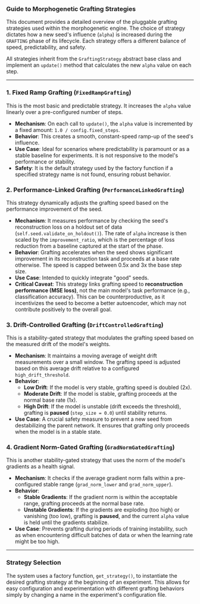 ### Guide to Morphogenetic Grafting Strategies

This document provides a detailed overview of the pluggable grafting strategies used within the morphogenetic engine. The choice of strategy dictates how a new seed's influence (`alpha`) is increased during the `GRAFTING` phase of its lifecycle. Each strategy offers a different balance of speed, predictability, and safety.

All strategies inherit from the `GraftingStrategy` abstract base class and implement an `update()` method that calculates the new `alpha` value on each step.

---

### 1. Fixed Ramp Grafting (`FixedRampGrafting`)

This is the most basic and predictable strategy. It increases the `alpha` value linearly over a pre-configured number of steps.

* **Mechanism**: On each call to `update()`, the `alpha` value is incremented by a fixed amount: `1.0 / config.fixed_steps`.
* **Behavior**: This creates a smooth, constant-speed ramp-up of the seed's influence.
* **Use Case**: Ideal for scenarios where predictability is paramount or as a stable baseline for experiments. It is not responsive to the model's performance or stability.
* **Safety**: It is the default strategy used by the factory function if a specified strategy name is not found, ensuring robust behavior.

### 2. Performance-Linked Grafting (`PerformanceLinkedGrafting`)

This strategy dynamically adjusts the grafting speed based on the performance improvement of the seed.

* **Mechanism**: It measures performance by checking the seed's reconstruction loss on a holdout set of data (`self.seed.validate_on_holdout()`). The rate of `alpha` increase is then scaled by the `improvement_ratio`, which is the percentage of loss reduction from a baseline captured at the start of the phase.
* **Behavior**: Grafting accelerates when the seed shows significant improvement in its reconstruction task and proceeds at a base rate otherwise. The speed is capped between 0.5x and 3x the base step size.
* **Use Case**: Intended to quickly integrate "good" seeds.
* **Critical Caveat**: This strategy links grafting speed to **reconstruction performance (MSE loss)**, not the main model's task performance (e.g., classification accuracy). This can be counterproductive, as it incentivizes the seed to become a better autoencoder, which may not contribute positively to the overall goal.

### 3. Drift-Controlled Grafting (`DriftControlledGrafting`)

This is a stability-gated strategy that modulates the grafting speed based on the measured drift of the model's weights.

* **Mechanism**: It maintains a moving average of weight drift measurements over a small window. The grafting speed is adjusted based on this average drift relative to a configured `high_drift_threshold`.
* **Behavior**:
  * **Low Drift**: If the model is very stable, grafting speed is doubled (2x).
  * **Moderate Drift**: If the model is stable, grafting proceeds at the normal base rate (1x).
  * **High Drift**: If the model is unstable (drift exceeds the threshold), grafting is **paused** (`step_size = 0.0`) until stability returns.
* **Use Case**: A crucial safety measure to prevent a new seed from destabilizing the parent network. It ensures that grafting only proceeds when the model is in a stable state.

### 4. Gradient Norm-Gated Grafting (`GradNormGatedGrafting`)

This is another stability-gated strategy that uses the norm of the model's gradients as a health signal.

* **Mechanism**: It checks if the average gradient norm falls within a pre-configured stable range (`grad_norm_lower` and `grad_norm_upper`).
* **Behavior**:
  * **Stable Gradients**: If the gradient norm is within the acceptable range, grafting proceeds at the normal base rate.
  * **Unstable Gradients**: If the gradients are exploding (too high) or vanishing (too low), grafting is **paused**, and the current `alpha` value is held until the gradients stabilize.
* **Use Case**: Prevents grafting during periods of training instability, such as when encountering difficult batches of data or when the learning rate might be too high.

---

### Strategy Selection

The system uses a factory function, `get_strategy()`, to instantiate the desired grafting strategy at the beginning of an experiment. This allows for easy configuration and experimentation with different grafting behaviors simply by changing a name in the experiment's configuration file.
